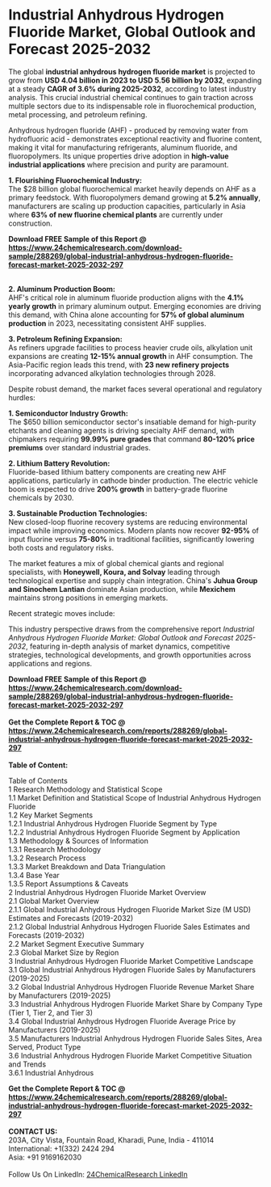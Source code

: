 <h1>Industrial Anhydrous Hydrogen Fluoride Market, Global Outlook and Forecast 2025-2032</h1><p>The global <strong>industrial anhydrous hydrogen fluoride market</strong> is projected to grow from <strong>USD 4.04 billion in 2023 to USD 5.56 billion by 2032</strong>, expanding at a steady <strong>CAGR of 3.6% during 2025-2032</strong>, according to latest industry analysis. This crucial industrial chemical continues to gain traction across multiple sectors due to its indispensable role in fluorochemical production, metal processing, and petroleum refining.</p><p>Anhydrous hydrogen fluoride (AHF) - produced by removing water from hydrofluoric acid - demonstrates exceptional reactivity and fluorine content, making it vital for manufacturing refrigerants, aluminum fluoride, and fluoropolymers. Its unique properties drive adoption in <strong>high-value industrial applications</strong> where precision and purity are paramount.</p><p><strong>1. Flourishing Fluorochemical Industry:</strong><br>
The $28 billion global fluorochemical market heavily depends on AHF as a primary feedstock. With fluoropolymers demand growing at <strong>5.2% annually</strong>, manufacturers are scaling up production capacities, particularly in Asia where <strong>63% of new fluorine chemical plants</strong> are currently under construction.</p><div><b>Download FREE Sample of this Report @ 
            <a href="https://www.24chemicalresearch.com/download-sample/288269/global-industrial-anhydrous-hydrogen-fluoride-forecast-market-2025-2032-297">
            https://www.24chemicalresearch.com/download-sample/288269/global-industrial-anhydrous-hydrogen-fluoride-forecast-market-2025-2032-297</a></b></div><br><p><strong>2. Aluminum Production Boom:</strong><br>
AHF's critical role in aluminum fluoride production aligns with the <strong>4.1% yearly growth</strong> in primary aluminum output. Emerging economies are driving this demand, with China alone accounting for <strong>57% of global aluminum production</strong> in 2023, necessitating consistent AHF supplies.</p><p><strong>3. Petroleum Refining Expansion:</strong><br>
As refiners upgrade facilities to process heavier crude oils, alkylation unit expansions are creating <strong>12-15% annual growth</strong> in AHF consumption. The Asia-Pacific region leads this trend, with <strong>23 new refinery projects</strong> incorporating advanced alkylation technologies through 2028.</p><p>Despite robust demand, the market faces several operational and regulatory hurdles:</p><p><strong>1. Semiconductor Industry Growth:</strong><br>
The $650 billion semiconductor sector's insatiable demand for high-purity etchants and cleaning agents is driving specialty AHF demand, with chipmakers requiring <strong>99.99% pure grades</strong> that command <strong>80-120% price premiums</strong> over standard industrial grades.</p><p><strong>2. Lithium Battery Revolution:</strong><br>
Fluoride-based lithium battery components are creating new AHF applications, particularly in cathode binder production. The electric vehicle boom is expected to drive <strong>200% growth</strong> in battery-grade fluorine chemicals by 2030.</p><p><strong>3. Sustainable Production Technologies:</strong><br>
New closed-loop fluorine recovery systems are reducing environmental impact while improving economics. Modern plants now recover <strong>92-95%</strong> of input fluorine versus <strong>75-80%</strong> in traditional facilities, significantly lowering both costs and regulatory risks.</p><p>The market features a mix of global chemical giants and regional specialists, with <strong>Honeywell, Koura, and Solvay</strong> leading through technological expertise and supply chain integration. China's <strong>Juhua Group and Sinochem Lantian</strong> dominate Asian production, while <strong>Mexichem</strong> maintains strong positions in emerging markets.</p><p>Recent strategic moves include:</p><p>This industry perspective draws from the comprehensive report <em>Industrial Anhydrous Hydrogen Fluoride Market: Global Outlook and Forecast 2025-2032</em>, featuring in-depth analysis of market dynamics, competitive strategies, technological developments, and growth opportunities across applications and regions.</p><div><b>Download FREE Sample of this Report @ 
            <a href="https://www.24chemicalresearch.com/download-sample/288269/global-industrial-anhydrous-hydrogen-fluoride-forecast-market-2025-2032-297">
            https://www.24chemicalresearch.com/download-sample/288269/global-industrial-anhydrous-hydrogen-fluoride-forecast-market-2025-2032-297</a></b></div><br><div><b>Get the Complete Report & TOC @ 
            <a href="https://www.24chemicalresearch.com/reports/288269/global-industrial-anhydrous-hydrogen-fluoride-forecast-market-2025-2032-297">
            https://www.24chemicalresearch.com/reports/288269/global-industrial-anhydrous-hydrogen-fluoride-forecast-market-2025-2032-297</a></b></div><br>
            <b>Table of Content:</b><p>Table of Contents<br />
1 Research Methodology and Statistical Scope<br />
1.1 Market Definition and Statistical Scope of Industrial Anhydrous Hydrogen Fluoride<br />
1.2 Key Market Segments<br />
1.2.1 Industrial Anhydrous Hydrogen Fluoride Segment by Type<br />
1.2.2 Industrial Anhydrous Hydrogen Fluoride Segment by Application<br />
1.3 Methodology & Sources of Information<br />
1.3.1 Research Methodology<br />
1.3.2 Research Process<br />
1.3.3 Market Breakdown and Data Triangulation<br />
1.3.4 Base Year<br />
1.3.5 Report Assumptions & Caveats<br />
2 Industrial Anhydrous Hydrogen Fluoride Market Overview<br />
2.1 Global Market Overview<br />
2.1.1 Global Industrial Anhydrous Hydrogen Fluoride Market Size (M USD) Estimates and Forecasts (2019-2032)<br />
2.1.2 Global Industrial Anhydrous Hydrogen Fluoride Sales Estimates and Forecasts (2019-2032)<br />
2.2 Market Segment Executive Summary<br />
2.3 Global Market Size by Region<br />
3 Industrial Anhydrous Hydrogen Fluoride Market Competitive Landscape<br />
3.1 Global Industrial Anhydrous Hydrogen Fluoride Sales by Manufacturers (2019-2025)<br />
3.2 Global Industrial Anhydrous Hydrogen Fluoride Revenue Market Share by Manufacturers (2019-2025)<br />
3.3 Industrial Anhydrous Hydrogen Fluoride Market Share by Company Type (Tier 1, Tier 2, and Tier 3)<br />
3.4 Global Industrial Anhydrous Hydrogen Fluoride Average Price by Manufacturers (2019-2025)<br />
3.5 Manufacturers Industrial Anhydrous Hydrogen Fluoride Sales Sites, Area Served, Product Type<br />
3.6 Industrial Anhydrous Hydrogen Fluoride Market Competitive Situation and Trends<br />
3.6.1 Industrial Anhydrous</p><div><b>Get the Complete Report & TOC @ 
            <a href="https://www.24chemicalresearch.com/reports/288269/global-industrial-anhydrous-hydrogen-fluoride-forecast-market-2025-2032-297">
            https://www.24chemicalresearch.com/reports/288269/global-industrial-anhydrous-hydrogen-fluoride-forecast-market-2025-2032-297</a></b></div><br><b>CONTACT US:</b><br>
            203A, City Vista, Fountain Road, Kharadi, Pune, India - 411014<br>
            International: +1(332) 2424 294<br>
            Asia: +91 9169162030 <br><br>
            Follow Us On LinkedIn: <a href="https://www.linkedin.com/company/24chemicalresearch/">24ChemicalResearch LinkedIn</a>